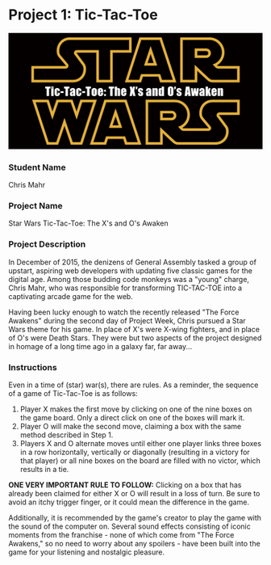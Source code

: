 # Project 1: Tic-Tac-Toe

![alt text](https://github.com/cmahrtian/cmahrtian.github.io/blob/master/project1/images/title-card-md.png)

### Student Name

Chris Mahr

### Project Name

Star Wars Tic-Tac-Toe: The X's and O's Awaken

### Project Description

In December of 2015, the denizens of General Assembly tasked a group of upstart, aspiring web developers  with updating five classic games for the digital age. Among those budding code monkeys was a "young" charge, Chris Mahr, who was responsible for transforming TIC-TAC-TOE into a captivating arcade game for the web.

Having been lucky enough to watch the recently released "The Force Awakens" during the second day of Project Week, Chris pursued a Star Wars theme for his game. In place of X's were X-wing fighters, and in place of O's were Death Stars. They were but two aspects of the project designed in homage of a long time ago in a galaxy far, far away...

### Instructions

Even in a time of (star) war(s), there are rules. As a reminder, the sequence of a game of Tic-Tac-Toe is as follows:

  1. Player X makes the first move by clicking on one of the nine boxes on the game board. Only a direct click on one of the boxes will mark it.
  2. Player O will make the second move, claiming a box with the same method described in Step 1.
  3. Players X and O alternate moves until either one player links three boxes in a row horizontally, vertically or diagonally (resulting in a victory for that player) or all nine boxes on the board are filled with no victor, which results in a tie.

**ONE VERY IMPORTANT RULE TO FOLLOW:** Clicking on a box that has already been claimed for either X or O will result in a loss of turn. Be sure to avoid an itchy trigger finger, or it could mean the difference in the game.

Additionally, it is recommended by the game's creator to play the game with the sound of the computer on. Several sound effects consisting of iconic moments from the franchise - none of which come from "The Force Awakens," so no need to worry about any spoilers - have been built into the game for your listening and nostalgic pleasure.